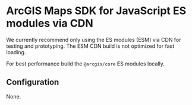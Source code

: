 # ArcGIS Maps SDK for JavaScript ES modules via CDN

We currently recommend only using the ES modules (ESM) via CDN for testing and prototyping. The ESM CDN build is not optimized for fast loading. 

For best performance build the `@arcgis/core` ES modules locally.

## Configuration

None. 